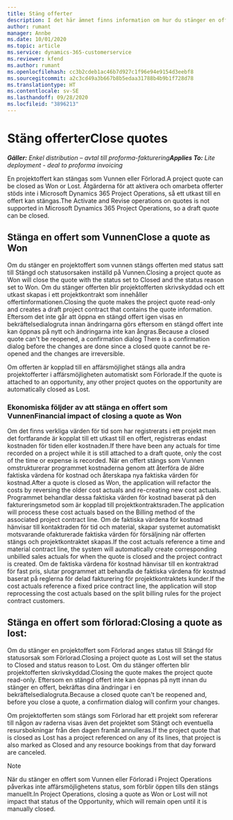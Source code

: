 ```yaml
---
title: Stäng offerter
description: I det här ämnet finns information om hur du stänger en offert i Project Operations.
author: rumant
manager: Annbe
ms.date: 10/01/2020
ms.topic: article
ms.service: dynamics-365-customerservice
ms.reviewer: kfend
ms.author: rumant
ms.openlocfilehash: cc3b2cdeb1ac46b7d927c1f96e94e9154d3eebf8
ms.sourcegitcommit: a2c3cd49a3b667b8b5edaa31788b4b9b1f728d78
ms.translationtype: HT
ms.contentlocale: sv-SE
ms.lasthandoff: 09/28/2020
ms.locfileid: "3896213"
---
```

# <a name="close-quotes"></a><span data-ttu-id="f0508-103">Stäng offerter</span><span class="sxs-lookup"><span data-stu-id="f0508-103">Close quotes</span></span> 

<span data-ttu-id="f0508-104">_**Gäller:** Enkel distribution – avtal till proforma-fakturering_</span><span class="sxs-lookup"><span data-stu-id="f0508-104">_**Applies To:** Lite deployment - deal to proforma invoicing_</span></span>

<span data-ttu-id="f0508-105">En projektoffert kan stängas som Vunnen eller Förlorad.</span><span class="sxs-lookup"><span data-stu-id="f0508-105">A project quote can be closed as Won or Lost.</span></span> <span data-ttu-id="f0508-106">Åtgärderna för att aktivera och omarbeta offerter stöds inte i Microsoft Dynamics 365 Project Operations, så ett utkast till en offert kan stängas.</span><span class="sxs-lookup"><span data-stu-id="f0508-106">The Activate and Revise operations on quotes is not supported in Microsoft Dynamics 365 Project Operations, so a draft quote can be closed.</span></span>

## <a name="close-a-quote-as-won"></a><span data-ttu-id="f0508-107">Stänga en offert som Vunnen</span><span class="sxs-lookup"><span data-stu-id="f0508-107">Close a quote as Won</span></span>

<span data-ttu-id="f0508-108">Om du stänger en projektoffert som vunnen stängs offerten med status satt till Stängd och statusorsaken inställd på Vunnen.</span><span class="sxs-lookup"><span data-stu-id="f0508-108">Closing a project quote as Won will close the quote with the status set to Closed and the status reason set to Won.</span></span> <span data-ttu-id="f0508-109">Om du stänger offerten blir projektofferten skrivskyddad och ett utkast skapas i ett projektkontrakt som innehåller offertinformationen.</span><span class="sxs-lookup"><span data-stu-id="f0508-109">Closing the quote makes the project quote read-only and creates a draft project contract that contains the quote information.</span></span> <span data-ttu-id="f0508-110">Eftersom det inte går att öppna en stängd offert igen visas en bekräftelsedialogruta innan ändringarna görs eftersom en stängd offert inte kan öppnas på nytt och ändringarna inte kan ångras.</span><span class="sxs-lookup"><span data-stu-id="f0508-110">Because a closed quote can't be reopened, a confirmation dialog There is a confirmation dialog before the changes are done since a closed quote cannot be re-opened and the changes are irreversible.</span></span>

<span data-ttu-id="f0508-111">Om offerten är kopplad till en affärsmöjlighet stängs alla andra projektofferter i affärsmöjligheten automatiskt som Förlorade.</span><span class="sxs-lookup"><span data-stu-id="f0508-111">If the quote is attached to an opportunity, any other project quotes on the opportunity are automatically closed as Lost.</span></span>

### <a name="financial-impact-of-closing-a-quote-as-won"></a><span data-ttu-id="f0508-112">Ekonomiska följder av att stänga en offert som Vunnen</span><span class="sxs-lookup"><span data-stu-id="f0508-112">Financial impact of closing a quote as Won</span></span>

<span data-ttu-id="f0508-113">Om det finns verkliga värden för tid som har registrerats i ett projekt men det fortfarande är kopplat till ett utkast till en offert, registreras endast kostnaden för tiden eller kostnaden.</span><span class="sxs-lookup"><span data-stu-id="f0508-113">If there have been any actuals for time recorded on a project while it is still attached to a draft quote, only the cost of the time or expense is recorded.</span></span> <span data-ttu-id="f0508-114">När en offert stängs som Vunnen omstrukturerar programmet kostnaderna genom att återföra de äldre faktiska värdena för kostnad och återskapa nya faktiska värden för kostnad.</span><span class="sxs-lookup"><span data-stu-id="f0508-114">After a quote is closed as Won, the application will refactor the costs by reversing the older cost actuals and re-creating new cost actuals.</span></span> <span data-ttu-id="f0508-115">Programmet behandlar dessa faktiska värden för kostnad baserat på den faktureringsmetod som är kopplad till projektkontraktsraden.</span><span class="sxs-lookup"><span data-stu-id="f0508-115">The application will process these cost actuals based on the Billing method of the associated project contract line.</span></span> <span data-ttu-id="f0508-116">Om de faktiska värdena för kostnad hänvisar till kontaktraden för tid och material, skapar systemet automatiskt motsvarande ofakturerade faktiska värden för försäljning när offerten stängs och projektkontraktet skapas.</span><span class="sxs-lookup"><span data-stu-id="f0508-116">If the cost actuals reference a time and material contract line, the system will automatically create corresponding unbilled sales actuals for when the quote is closed and the project contract is created.</span></span> <span data-ttu-id="f0508-117">Om de faktiska värdena för kostnad hänvisar till en kontraktrad för fast pris, slutar programmet att behandla de faktiska värdena för kostnad baserat på reglerna för delad fakturering för projektkontraktets kunder.</span><span class="sxs-lookup"><span data-stu-id="f0508-117">If the cost actuals reference a fixed price contract line, the application will stop reprocessing the cost actuals based on the split billing rules for the project contract customers.</span></span>

## <a name="closing-a-quote-as-lost"></a><span data-ttu-id="f0508-118">Stänga en offert som förlorad:</span><span class="sxs-lookup"><span data-stu-id="f0508-118">Closing a quote as lost:</span></span>

<span data-ttu-id="f0508-119">Om du stänger en projektoffert som Förlorad anges status till Stängd för statusorsak som Förlorad.</span><span class="sxs-lookup"><span data-stu-id="f0508-119">Closing a project quote as Lost will set the status to Closed and status reason to Lost.</span></span> <span data-ttu-id="f0508-120">Om du stänger offerten blir projektofferten skrivskyddad.</span><span class="sxs-lookup"><span data-stu-id="f0508-120">Closing the quote makes the project quote read-only.</span></span> <span data-ttu-id="f0508-121">Eftersom en stängd offert inte kan öppnas på nytt innan du stänger en offert, bekräftas dina ändringar i en bekräftelsedialogruta.</span><span class="sxs-lookup"><span data-stu-id="f0508-121">Because a closed quote can't be reopened and, before you close a quote, a confirmation dialog will confirm your changes.</span></span>

<span data-ttu-id="f0508-122">Om projektofferten som stängs som Förlorad har ett projekt som refererar till någon av raderna visas även det projektet som Stängt och eventuella resursbokningar från den dagen framåt annulleras.</span><span class="sxs-lookup"><span data-stu-id="f0508-122">If the project quote that is closed as Lost has a project referenced on any of its lines, that project is also marked as Closed and any resource bookings from that day forward are canceled.</span></span>

> [!NOTE]
> <span data-ttu-id="f0508-123">När du stänger en offert som Vunnen eller Förlorad i Project Operations påverkas inte affärsmöjlighetens status, som förblir öppen tills den stängs manuellt.</span><span class="sxs-lookup"><span data-stu-id="f0508-123">In Project Operations, closing a quote as Won or Lost will not impact that status of the Opportunity, which will remain open until it is manually closed.</span></span>

